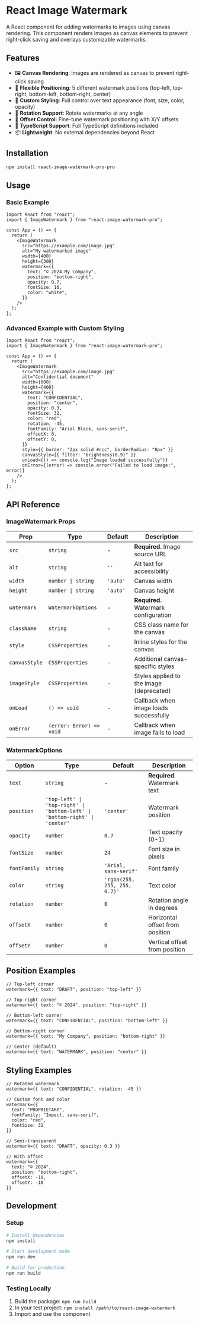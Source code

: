 # React Image Watermark

A React component for adding watermarks to images using canvas rendering. This component renders images as canvas elements to prevent right-click saving and overlays customizable watermarks.

## Features

- 🖼️ **Canvas Rendering**: Images are rendered as canvas to prevent right-click saving
- 📍 **Flexible Positioning**: 5 different watermark positions (top-left, top-right, bottom-left, bottom-right, center)
- 🎨 **Custom Styling**: Full control over text appearance (font, size, color, opacity)
- 🔄 **Rotation Support**: Rotate watermarks at any angle
- 📐 **Offset Control**: Fine-tune watermark positioning with X/Y offsets
- 🎯 **TypeScript Support**: Full TypeScript definitions included
- 📦 **Lightweight**: No external dependencies beyond React

## Installation

```bash
npm install react-image-watermark-pro-pro
```

## Usage

### Basic Example

```tsx
import React from "react";
import { ImageWatermark } from "react-image-watermark-pro";

const App = () => {
  return (
    <ImageWatermark
      src="https://example.com/image.jpg"
      alt="My watermarked image"
      width={400}
      height={300}
      watermark={{
        text: "© 2024 My Company",
        position: "bottom-right",
        opacity: 0.7,
        fontSize: 16,
        color: "white",
      }}
    />
  );
};
```

### Advanced Example with Custom Styling

```tsx
import React from "react";
import { ImageWatermark } from "react-image-watermark-pro";

const App = () => {
  return (
    <ImageWatermark
      src="https://example.com/image.jpg"
      alt="Confidential document"
      width={600}
      height={400}
      watermark={{
        text: "CONFIDENTIAL",
        position: "center",
        opacity: 0.3,
        fontSize: 32,
        color: "red",
        rotation: -45,
        fontFamily: "Arial Black, sans-serif",
        offsetX: 0,
        offsetY: 0,
      }}
      style={{ border: "2px solid #ccc", borderRadius: "8px" }}
      canvasStyle={{ filter: "brightness(0.9)" }}
      onLoad={() => console.log("Image loaded successfully")}
      onError={(error) => console.error("Failed to load image:", error)}
    />
  );
};
```

## API Reference

### ImageWatermark Props

| Prop          | Type                     | Default  | Description                              |
| ------------- | ------------------------ | -------- | ---------------------------------------- |
| `src`         | `string`                 | -        | **Required.** Image source URL           |
| `alt`         | `string`                 | `''`     | Alt text for accessibility               |
| `width`       | `number \| string`       | `'auto'` | Canvas width                             |
| `height`      | `number \| string`       | `'auto'` | Canvas height                            |
| `watermark`   | `WatermarkOptions`       | -        | **Required.** Watermark configuration    |
| `className`   | `string`                 | -        | CSS class name for the canvas            |
| `style`       | `CSSProperties`          | -        | Inline styles for the canvas             |
| `canvasStyle` | `CSSProperties`          | -        | Additional canvas-specific styles        |
| `imageStyle`  | `CSSProperties`          | -        | Styles applied to the image (deprecated) |
| `onLoad`      | `() => void`             | -        | Callback when image loads successfully   |
| `onError`     | `(error: Error) => void` | -        | Callback when image fails to load        |

### WatermarkOptions

| Option       | Type                                                                       | Default                      | Description                     |
| ------------ | -------------------------------------------------------------------------- | ---------------------------- | ------------------------------- |
| `text`       | `string`                                                                   | -                            | **Required.** Watermark text    |
| `position`   | `'top-left' \| 'top-right' \| 'bottom-left' \| 'bottom-right' \| 'center'` | `'center'`                   | Watermark position              |
| `opacity`    | `number`                                                                   | `0.7`                        | Text opacity (0-1)              |
| `fontSize`   | `number`                                                                   | `24`                         | Font size in pixels             |
| `fontFamily` | `string`                                                                   | `'Arial, sans-serif'`        | Font family                     |
| `color`      | `string`                                                                   | `'rgba(255, 255, 255, 0.7)'` | Text color                      |
| `rotation`   | `number`                                                                   | `0`                          | Rotation angle in degrees       |
| `offsetX`    | `number`                                                                   | `0`                          | Horizontal offset from position |
| `offsetY`    | `number`                                                                   | `0`                          | Vertical offset from position   |

## Position Examples

```tsx
// Top-left corner
watermark={{ text: "DRAFT", position: "top-left" }}

// Top-right corner
watermark={{ text: "© 2024", position: "top-right" }}

// Bottom-left corner
watermark={{ text: "CONFIDENTIAL", position: "bottom-left" }}

// Bottom-right corner
watermark={{ text: "My Company", position: "bottom-right" }}

// Center (default)
watermark={{ text: "WATERMARK", position: "center" }}
```

## Styling Examples

```tsx
// Rotated watermark
watermark={{ text: "CONFIDENTIAL", rotation: -45 }}

// Custom font and color
watermark={{
  text: "PROPRIETARY",
  fontFamily: "Impact, sans-serif",
  color: "red",
  fontSize: 32
}}

// Semi-transparent
watermark={{ text: "DRAFT", opacity: 0.3 }}

// With offset
watermark={{
  text: "© 2024",
  position: "bottom-right",
  offsetX: -10,
  offsetY: -10
}}
```

## Development

### Setup

```bash
# Install dependencies
npm install

# Start development mode
npm run dev

# Build for production
npm run build
```

### Testing Locally

1. Build the package: `npm run build`
2. In your test project: `npm install /path/to/react-image-watermark`
3. Import and use the component
